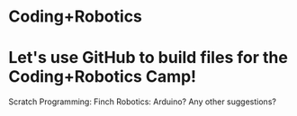 # Coding+Robotics
# Let's use GitHub to build files for the Coding+Robotics Camp!
Scratch Programming:
Finch Robotics:
Arduino?
Any other suggestions?
